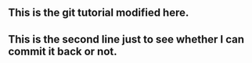 ## This is the git tutorial modified here.
## This is the second line just to see whether I can commit it back or not.